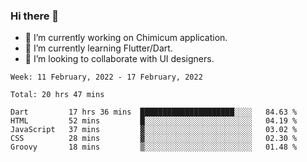 ### Hi there 👋

<!--
**devcat37/devcat37** is a ✨ _special_ ✨ repository because its `README.md` (this file) appears on your GitHub profile.-->


- 🔭 I’m currently working on Chimicum application.
- 🌱 I’m currently learning Flutter/Dart.
- 👯 I’m looking to collaborate with UI designers.
<!-- - 🤔 I’m looking for help with ... -->

<!--START_SECTION:waka-->
```text
Week: 11 February, 2022 - 17 February, 2022

Total: 20 hrs 47 mins

Dart         17 hrs 36 mins  █████████████████████░░░░   84.63 % 
HTML         52 mins         █░░░░░░░░░░░░░░░░░░░░░░░░   04.19 % 
JavaScript   37 mins         ▓░░░░░░░░░░░░░░░░░░░░░░░░   03.02 % 
CSS          28 mins         ▓░░░░░░░░░░░░░░░░░░░░░░░░   02.30 % 
Groovy       18 mins         ▒░░░░░░░░░░░░░░░░░░░░░░░░   01.48 % 
```
<!--END_SECTION:waka-->
